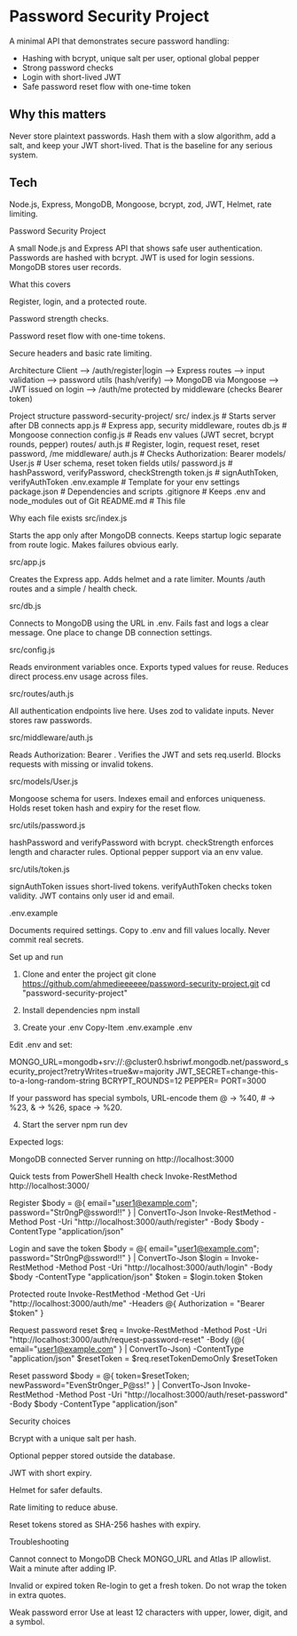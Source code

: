 # Password Security Project

A minimal API that demonstrates secure password handling:
- Hashing with bcrypt, unique salt per user, optional global pepper
- Strong password checks
- Login with short-lived JWT
- Safe password reset flow with one-time token

## Why this matters
Never store plaintext passwords. Hash them with a slow algorithm, add a salt, and keep your JWT short-lived. That is the baseline for any serious system.

## Tech
Node.js, Express, MongoDB, Mongoose, bcrypt, zod, JWT, Helmet, rate limiting.

Password Security Project

A small Node.js and Express API that shows safe user authentication.
Passwords are hashed with bcrypt.
JWT is used for login sessions. MongoDB stores user records.

What this covers

Register, login, and a protected route.

Password strength checks.

Password reset flow with one-time tokens.

Secure headers and basic rate limiting.

Architecture
Client --> /auth/register|login --> Express routes
         --> input validation --> password utils (hash/verify)
         --> MongoDB via Mongoose
         --> JWT issued on login
         --> /auth/me protected by middleware (checks Bearer token)

Project structure
password-security-project/
  src/
    index.js        # Starts server after DB connects
    app.js          # Express app, security middleware, routes
    db.js           # Mongoose connection
    config.js       # Reads env values (JWT secret, bcrypt rounds, pepper)
    routes/
      auth.js       # Register, login, request reset, reset password, /me
    middleware/
      auth.js       # Checks Authorization: Bearer <JWT>
    models/
      User.js       # User schema, reset token fields
    utils/
      password.js   # hashPassword, verifyPassword, checkStrength
      token.js      # signAuthToken, verifyAuthToken
  .env.example      # Template for your env settings
  package.json      # Dependencies and scripts
  .gitignore        # Keeps .env and node_modules out of Git
  README.md         # This file

Why each file exists
src/index.js

Starts the app only after MongoDB connects.
Keeps startup logic separate from route logic.
Makes failures obvious early.

src/app.js

Creates the Express app.
Adds helmet and a rate limiter.
Mounts /auth routes and a simple / health check.

src/db.js

Connects to MongoDB using the URL in .env.
Fails fast and logs a clear message.
One place to change DB connection settings.

src/config.js

Reads environment variables once.
Exports typed values for reuse.
Reduces direct process.env usage across files.

src/routes/auth.js

All authentication endpoints live here.
Uses zod to validate inputs.
Never stores raw passwords.

src/middleware/auth.js

Reads Authorization: Bearer <token>.
Verifies the JWT and sets req.userId.
Blocks requests with missing or invalid tokens.

src/models/User.js

Mongoose schema for users.
Indexes email and enforces uniqueness.
Holds reset token hash and expiry for the reset flow.

src/utils/password.js

hashPassword and verifyPassword with bcrypt.
checkStrength enforces length and character rules.
Optional pepper support via an env value.

src/utils/token.js

signAuthToken issues short-lived tokens.
verifyAuthToken checks token validity.
JWT contains only user id and email.

.env.example

Documents required settings.
Copy to .env and fill values locally.
Never commit real secrets.

Set up and run
1) Clone and enter the project
git clone https://github.com/ahmedieeeeee/password-security-project.git
cd "password-security-project"

2) Install dependencies
npm install

3) Create your .env
Copy-Item .env.example .env


Edit .env and set:

MONGO_URL=mongodb+srv://<username>:<password>@cluster0.hsbriwf.mongodb.net/password_security_project?retryWrites=true&w=majority
JWT_SECRET=change-this-to-a-long-random-string
BCRYPT_ROUNDS=12
PEPPER=
PORT=3000


If your password has special symbols, URL-encode them
@ → %40, # → %23, & → %26, space → %20.

4) Start the server
npm run dev


Expected logs:

MongoDB connected
Server running on http://localhost:3000

Quick tests from PowerShell
Health check
Invoke-RestMethod http://localhost:3000/

Register
$body = @{ email="user1@example.com"; password="Str0ngP@ssword!!" } | ConvertTo-Json
Invoke-RestMethod -Method Post -Uri "http://localhost:3000/auth/register" -Body $body -ContentType "application/json"

Login and save the token
$body = @{ email="user1@example.com"; password="Str0ngP@ssword!!" } | ConvertTo-Json
$login = Invoke-RestMethod -Method Post -Uri "http://localhost:3000/auth/login" -Body $body -ContentType "application/json"
$token = $login.token
$token

Protected route
Invoke-RestMethod -Method Get -Uri "http://localhost:3000/auth/me" -Headers @{ Authorization = "Bearer $token" }

Request password reset
$req = Invoke-RestMethod -Method Post -Uri "http://localhost:3000/auth/request-password-reset" -Body (@{ email="user1@example.com" } | ConvertTo-Json) -ContentType "application/json"
$resetToken = $req.resetTokenDemoOnly
$resetToken

Reset password
$body = @{ token=$resetToken; newPassword="EvenStr0nger_P@ss!" } | ConvertTo-Json
Invoke-RestMethod -Method Post -Uri "http://localhost:3000/auth/reset-password" -Body $body -ContentType "application/json"

Security choices

Bcrypt with a unique salt per hash.

Optional pepper stored outside the database.

JWT with short expiry.

Helmet for safer defaults.

Rate limiting to reduce abuse.

Reset tokens stored as SHA-256 hashes with expiry.

Troubleshooting

Cannot connect to MongoDB
Check MONGO_URL and Atlas IP allowlist. Wait a minute after adding IP.

Invalid or expired token
Re-login to get a fresh token. Do not wrap the token in extra quotes.

Weak password error
Use at least 12 characters with upper, lower, digit, and a symbol.

